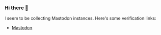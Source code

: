 ### Hi there 👋
I seem to be collecting Mastodon instances. Here's some verification links:
 * <a rel="me" href="https://cryptodon.chat/@cmdrmoto">Mastodon</a>
